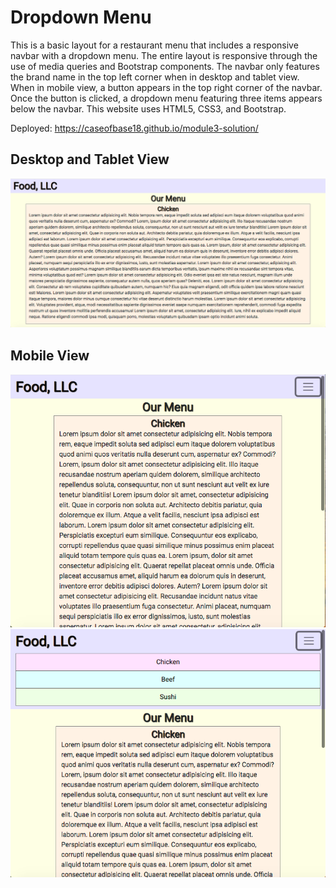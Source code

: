 # Dropdown Menu

This is a basic layout for a restaurant menu that includes a responsive navbar with a dropdown menu.  The entire layout is responsive through the use of media queries and Bootstrap components.  The navbar only features the brand name in the top left corner when in desktop and tablet view.  When in mobile view, a button appears in the top right corner of the navbar.  Once the button is clicked, a dropdown menu featuring three items appears below the navbar. This website uses HTML5, CSS3, and Bootstrap.

Deployed: https://caseofbase18.github.io/module3-solution/

## Desktop and Tablet View
<img src= "./assets/images/lgview.png">

## Mobile View
<img src= "./assets/images/smview.png">
<img src= "./assets/images/smviewmenu.png">